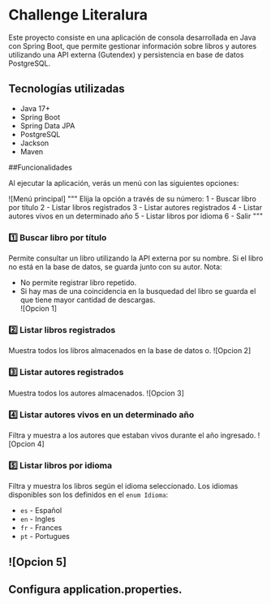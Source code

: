 # Challenge Literalura

Este proyecto consiste en una aplicación de consola desarrollada en Java con Spring Boot, que permite gestionar información sobre libros y autores utilizando una API externa (Gutendex) y persistencia en base de datos PostgreSQL.

## Tecnologías utilizadas

- Java 17+
- Spring Boot
- Spring Data JPA
- PostgreSQL
- Jackson
- Maven

##Funcionalidades

Al ejecutar la aplicación, verás un menú con las siguientes opciones:

![Menú principal]
"""
                    Elija la opción a través de su número:
                    1 - Buscar libro por título 
                    2 - Listar libros registrados
                    3 - Listar autores registrados
                    4 - Listar autores vivos en un determinado año 
                    5 - Listar libros por idioma 
                    6 - Salir
                    """

### 1️⃣ Buscar libro por título

Permite consultar un libro utilizando la API externa por su nombre. Si el libro no está en la base de datos, se guarda junto con su autor.
Nota:  
- No permite registrar libro repetido.  
- Si hay mas de una coincidencia en la busquedad del libro se guarda el que tiene mayor cantidad de descargas.  
![Opcion 1]

### 2️⃣ Listar libros registrados

Muestra todos los libros almacenados en la base de datos o.
![Opcion 2]

### 3️⃣ Listar autores registrados

Muestra todos los autores almacenados.
![Opcion 3]

### 4️⃣ Listar autores vivos en un determinado año

Filtra y muestra a los autores que estaban vivos durante el año ingresado.
![Opcion 4]

### 5️⃣ Listar libros por idioma

Filtra y muestra los libros según el idioma seleccionado. Los idiomas disponibles son los definidos en el `enum Idioma`:
- `es` - Español
- `en` - Ingles
- `fr` - Frances
- `pt` - Portugues

![Opcion 5]
---

## Configura application.properties.
